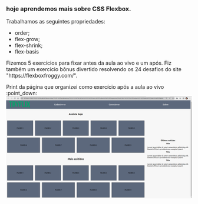 ### hoje aprendemos mais sobre CSS Flexbox.

<p> Trabalhamos as seguintes propriedades:

  - order;
  - flex-grow;
  - flex-shrink;
  - flex-basis

<p> Fizemos 5 exercícios para fixar antes da aula ao vivo e um após. Fiz também um exercício bônus divertido resolvendo os 24 desafios do site "https://flexboxfroggy.com/".

<p>Print da página que organizei como exercício após a aula ao vivo :point_down:
<img src="https://github.com/vinicius-virgilli/trybe-exercicios/blob/main/1%20-%20Fundamentos/5%20-%20HTML%20e%20CSS:%20Forms%2C%20Flexbox%20e%20Responsivo/imagens/Print%20da%20p%C3%A1gina%20depois%20de%20organizada%20feita%20como%20exerc%C3%ADcio.png" alt="Print da página que organizei como exercício após a aula ao vivo">
